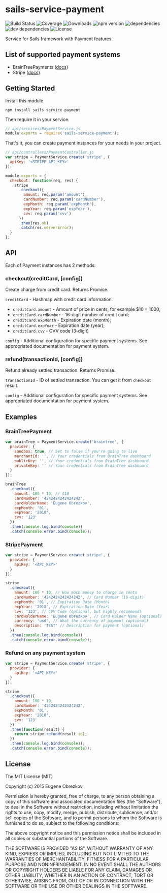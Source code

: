 # sails-service-payment

![Build Status](https://img.shields.io/travis/ghaiklor/sails-service-payment.svg) ![Coverage](https://img.shields.io/coveralls/ghaiklor/sails-service-payment.svg) ![Downloads](https://img.shields.io/npm/dm/sails-service-payment.svg) ![npm version](https://img.shields.io/npm/v/sails-service-payment.svg) ![dependencies](https://img.shields.io/david/ghaiklor/sails-service-payment.svg) ![dev dependencies](https://img.shields.io/david/dev/ghaiklor/sails-service-payment.svg) ![License](https://img.shields.io/npm/l/sails-service-payment.svg)

Service for Sails framework with Payment features.

## List of supported payment systems

- BrainTreePayments ([docs](https://developers.braintreepayments.com/javascript+node/reference/overview))
- Stripe ([docs](https://stripe.com/docs/api/node))

## Getting Started

Install this module.

```shell
npm install sails-service-payment
```

Then require it in your service.

```javascript
// api/services/PaymentService.js
module.exports = require('sails-service-payment');
```

That's it, you can create payment instances for your needs in your project.

```javascript
// api/controllers/PaymentController.js
var stripe = PaymentService.create('stripe', {
  apiKey: '<STRIPE_API_KEY>'
});

module.exports = {
  checkout: function(req, res) {
    stripe
      .checkout({
        amount: req.param('amount'),
        cardNumber: req.param('cardNumber'),
        expMonth: req.param('expMonth'),
        expYear: req.param('expYear'),
        cvv: req.param('cvv')
      })
      .then(res.ok)
      .catch(res.serverError);
  }
};
```

## API

Each of Payment instances has 2 methods:

### checkout(creditCard, [config])

Create charge from credit card. Returns Promise.

`creditCard` - Hashmap with credit card information.

  - `creditCard.amount` - Amount of price in cents, for example $10 = 1000;
  - `creditCard.cardNumber` - 16-digit number of credit card;
  - `creditCard.expMonth` - Expiration date (month);
  - `creditCard.expYear` - Expiration date (year);
  - `creditCard.cvv` - CVV code (3-digit)

`config` - Additional configuration for specific payment systems. See appropriated documentation for payment system.

### refund(transactionId, [config])

Refund already settled transaction. Returns Promise.

`transactionId` - ID of settled transaction. You can get it from `checkout` result.

`config` - Additional configuration for specific payment systems. See appropriated documentation for payment system.

## Examples

### BrainTreePayment

```javascript
var brainTree = PaymentService.create('braintree', {
  provider: {
    sandbox: true, // Set to false if you're going to live
    merchantId: '', // Your credentials from BrainTree dashboard
    publicKey: '', // Your credentials from BrainTree dashboard
    privateKey: '' // Your credentials from BrainTree dashboard
  }
});

brainTree
  .checkout({
    amount: 100 * 10, // $10
    cardNumber: '4242424242424242',
    cardHolderName: 'Eugene Obrezkov',
    expMonth: '01',
    expYear: '2018',
    cvv: '123'
  })
  .then(console.log.bind(console))
  .catch(console.error.bind(console));
```

### StripePayment

```javascript
var stripe = PaymentService.create('stripe', {
  provider: {
    apiKey: '<API_KEY>'
  }
});

stripe
  .checkout({
    amount: 100 * 10, // How much money to charge in cents
    cardNumber: '4242424242424242', // Card Number (16-digit)
    expMonth: '01', // Expiration Date (Month)
    expYear: '2018', // Expiration Date (Year)
    cvv: '123', // CVV Code (optional, but highly recommend)
    cardHolderName: 'Eugene Obrezkov', // Card Holder Name (optional)
    currency: 'usd', // What the currency of payment (optional)
    description: 'TEST' // Description for payment (optional)
  })
  .then(console.log.bind(console))
  .catch(console.error.bind(console));
```

### Refund on any payment system

```javascript
var stripe = PaymentService.create('stripe', {
  provider: {
    apiKey: '<API_KEY>'
  }
});

stripe
  .checkout({
    amount: 100 * 10,
    cardNumber: '4242424242424242',
    expMonth: '01',
    expYear: '2018',
    cvv: '123'
  })
  .then(function(result) {
    return stripe.refund(result.id);
  })
  .then(console.log.bind(console));
  .catch(console.error.bind(console));
```

## License

The MIT License (MIT)

Copyright (c) 2015 Eugene Obrezkov

Permission is hereby granted, free of charge, to any person obtaining a copy
of this software and associated documentation files (the "Software"), to deal
in the Software without restriction, including without limitation the rights
to use, copy, modify, merge, publish, distribute, sublicense, and/or sell
copies of the Software, and to permit persons to whom the Software is
furnished to do so, subject to the following conditions:

The above copyright notice and this permission notice shall be included in all
copies or substantial portions of the Software.

THE SOFTWARE IS PROVIDED "AS IS", WITHOUT WARRANTY OF ANY KIND, EXPRESS OR
IMPLIED, INCLUDING BUT NOT LIMITED TO THE WARRANTIES OF MERCHANTABILITY,
FITNESS FOR A PARTICULAR PURPOSE AND NONINFRINGEMENT. IN NO EVENT SHALL THE
AUTHORS OR COPYRIGHT HOLDERS BE LIABLE FOR ANY CLAIM, DAMAGES OR OTHER
LIABILITY, WHETHER IN AN ACTION OF CONTRACT, TORT OR OTHERWISE, ARISING FROM,
OUT OF OR IN CONNECTION WITH THE SOFTWARE OR THE USE OR OTHER DEALINGS IN THE
SOFTWARE.
